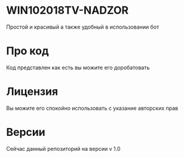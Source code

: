 # WIN102018TV-NADZOR
Простой и красивый а также удобный в использовании бот
# Про код
Код представлен как есть вы можите его доробатовать
# Лицензия 
Вы можите его спокойно использовать с указание авторских прав
# Версии
Сейчас данный репозиторий на версии v 1.0
